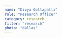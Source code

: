 ```yaml
---
name: "Divya Gollapalli"
role: "Research Officer"
category: research
filter: "research"
photo: "dallas"
---
```

